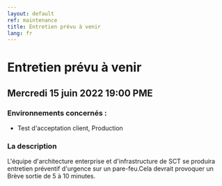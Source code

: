 ```yaml
---
layout: default
ref: maintenance
title: Entretien prévu à venir
lang: fr
---
```

# Entretien prévu à venir

## Mercredi 15 juin 2022 19:00 PME

### Environnements concernés :

* Test d'acceptation client, Production

### La description

L'équipe d'architecture enterprise et d'infrastructure de SCT se produira
entretien préventif d'urgence sur un pare-feu.Cela devrait provoquer un
Brève sortie de 5 à 10 minutes.

